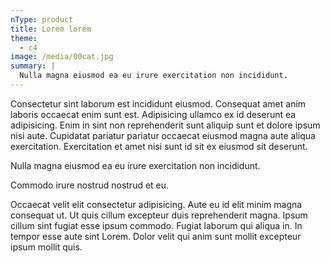 ```yaml
---
nType: product
title: Lorem lorem
theme:
  - c4
image: /media/00cat.jpg
summary: |
  Nulla magna eiusmod ea eu irure exercitation non incididunt.
---
```



Consectetur sint laborum est incididunt eiusmod. Consequat amet anim laboris occaecat enim sunt est. Adipisicing ullamco ex id deserunt ea adipisicing. Enim in sint non reprehenderit sunt aliquip sunt et dolore ipsum nisi aute. Cupidatat pariatur pariatur occaecat eiusmod magna aute aliqua exercitation. Exercitation et amet nisi sunt id sit ex eiusmod sit deserunt.



Nulla magna eiusmod ea eu irure exercitation non incididunt.



Commodo irure nostrud nostrud et eu.



Occaecat velit elit consectetur adipisicing. Aute eu id elit minim magna consequat ut. Ut quis cillum excepteur duis reprehenderit magna. Ipsum cillum sint fugiat esse ipsum commodo. Fugiat laborum qui aliqua in. In tempor esse aute sint Lorem. Dolor velit qui anim sunt mollit excepteur ipsum mollit quis.